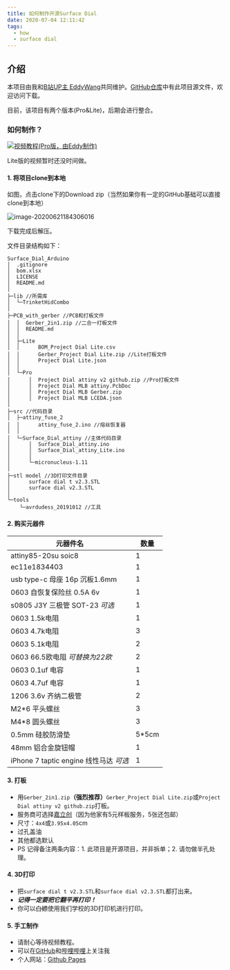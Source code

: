 ```yaml
---
title: 如何制作开源Surface Dial
date: 2020-07-04 12:11:42
tags: 
  - how
  - surface dial
---
```


## 介绍

本项目由我和[B站UP主 EddyWang](https://space.bilibili.com/8555835)共同维护。[GitHub仓库](https://github.com/Eddddddddy/Surface_Dial_Arduino)中有此项目源文件，欢迎访问下载。

目前，该项目有两个版本(Pro&Lite)，后期会进行整合。

### 如何制作？

 [![视频教程(Pro版，由Eddy制作)](https://leostudiooo.github.io/img/bili.png)](https://www.bilibili.com/video/BV17K411W78w)

Lite版的视频暂时还没时间做。

#### 1. 将项目clone到本地

如图，点击clone下的Download zip（当然如果你有一定的GitHub基础可以直接clone到本地）

<img src="leostudiooo.github.io/img/image-20200621184306016.png" alt="image-20200621184306016"  />

下载完成后解压。

文件目录结构如下：

```
Surface_Dial_Arduino
│  .gitignore
│  bom.xlsx
│  LICENSE
│  README.md
│
├─lib //所需库
│  └─TrinketHidCombo
│
├─PCB_with_gerber //PCB和打板文件
│  │  Gerber_2in1.zip //二合一打板文件
│  │  README.md
│  │
│  ├─Lite
│  │      BOM_Project Dial Lite.csv
│  │      Gerber_Project Dial Lite.zip //Lite打板文件
│  │      Project Dial Lite.json
│  │
│  └─Pro
│      │  Project Dial attiny v2 github.zip //Pro打板文件
│      │  Project Dial MLB attiny.PcbDoc
│      │  Project Dial MLB Gerber.zip
│      │  Project Dial MLB LCEDA.json
│
├─src //代码目录
│  ├─attiny_fuse_2
│  │      attiny_fuse_2.ino //熔丝恢复器
│  │
│  └─Surface_Dial_attiny //主体代码目录
│      │  Surface_Dial_attiny.ino
│      │  Surface_Dial_attiny_Lite.ino
│      │
│      └─micronucleus-1.11
│
├─stl model //3D打印文件目录
│      surface dial t v2.3.STL
│      surface dial v2.3.STL
│
└─tools
    └─avrdudess_20191012 //工具
```



#### 2. 购买元器件

| 元器件名                               | 数量  |
| -------------------------------------- | ----- |
| attiny85-20su soic8                    | 1     |
| ec11e1834403                           | 1     |
| usb type-c 母座 16p 沉板1.6mm          | 1     |
| 0603 自恢复保险丝 0.5A 6v              | 1     |
| s0805 J3Y 三极管 SOT-23 *可选*         | 1     |
| 0603 1.5k电阻                          | 1     |
| 0603 4.7k电阻                          | 3     |
| 0603 5.1k电阻                          | 2     |
| 0603 66.5欧电阻 *可替换为22欧*         | 2     |
| 0603 0.1uf 电容                        | 1     |
| 0603 4.7uf 电容                        | 1     |
| 1206 3.6v 齐纳二极管                   | 2     |
| M2*6 平头螺丝                          | 3     |
| M4*8 圆头螺丝                          | 3     |
| 0.5mm 硅胶防滑垫                       | 5*5cm |
| 48mm 铝合金旋钮帽                      | 1     |
| iPhone 7 taptic engine 线性马达 *可选* | 1     |

#### 3. 打板

- 用`Gerber_2in1.zip`**（强烈推荐）**`Gerber_Project Dial Lite.zip`或`Project Dial attiny v2 github.zip`打板。
- 服务商可选择[嘉立创](sz-jlc.com)（因为他家有5元样板服务，5张还包邮）
- 尺寸：`4x4`或`3.95x4.05`cm
- 过孔盖油
- 其他都选默认
- PS 记得备注两条内容：1. 此项目是开源项目，并非拆单；2. 请勿做半孔处理。

#### 4. 3D打印

- 把`surface dial t v2.3.STL`和`surface dial v2.3.STL`都打出来。
- ***记得一定要把它翻平再打印！***
- 你可以~~白嫖~~使用我们学校的3D打印机进行打印。

#### 5. 手工制作

- 请耐心等待视频教程。
- 可以在[GitHub](github.com/leostudiooo)和[哔哩哔哩](space.bilibili.com/244815810)上关注我
- 个人网站：[Github Pages](leostudiooo.github.io)

